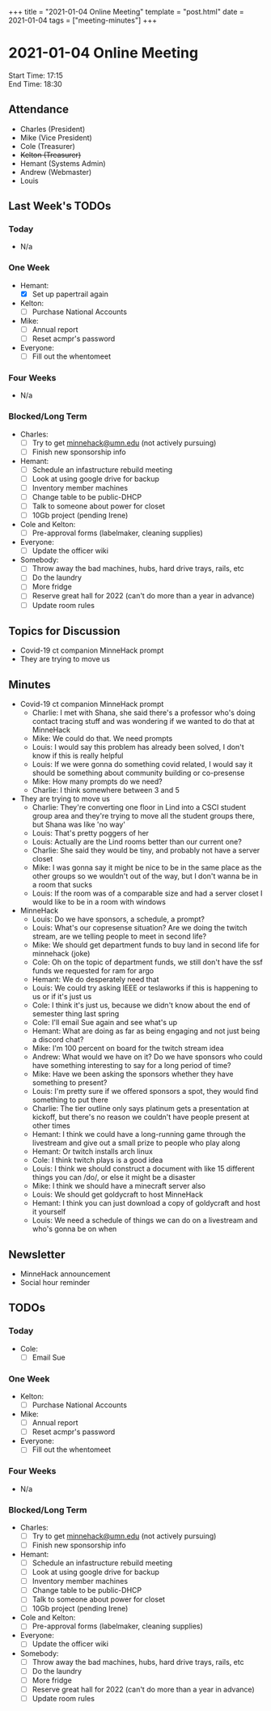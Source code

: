 +++
title = "2021-01-04 Online Meeting"
template = "post.html"
date = 2021-01-04
tags = ["meeting-minutes"]
+++
# 2021-01-04 Online Meeting

Start Time: 17:15  
End Time:   18:30  

## Attendance
- Charles    (President)
- Mike       (Vice President)
- Cole       (Treasurer)
- ~~Kelton     (Treasurer)~~
- Hemant     (Systems Admin)
- Andrew     (Webmaster)
- Louis

## Last Week's TODOs
### Today
- N/a
### One Week
- Hemant:
  - [x] Set up papertrail again
- Kelton:
  - [ ] Purchase National Accounts
- Mike:
  - [ ] Annual report
  - [ ] Reset acmpr's password
- Everyone:
  - [ ] Fill out the whentomeet
### Four Weeks
- N/a
### Blocked/Long Term
- Charles:
  - [ ] Try to get minnehack@umn.edu (not actively pursuing)
  - [ ] Finish new sponsorship info
- Hemant:
  - [ ] Schedule an infastructure rebuild meeting
  - [ ] Look at using google drive for backup
  - [ ] Inventory member machines
  - [ ] Change table to be public-DHCP
  - [ ] Talk to someone about power for closet
  - [ ] 10Gb project (pending Irene)
- Cole and Kelton:
  - [ ] Pre-approval forms (labelmaker, cleaning supplies)
- Everyone:
  - [ ] Update the officer wiki
- Somebody:
  - [ ] Throw away the bad machines, hubs, hard drive trays, rails, etc
  - [ ] Do the laundry
  - [ ] More fridge
  - [ ] Reserve great hall for 2022 (can't do more than a year in advance)
  - [ ] Update room rules

## Topics for Discussion
- Covid-19 ct companion MinneHack prompt
- They are trying to move us

## Minutes
- Covid-19 ct companion MinneHack prompt
  - Charlie: I met with Shana, she said there's a professor who's doing contact tracing stuff and was wondering if we wanted to do that at MinneHack
  - Mike: We could do that. We need prompts
  - Louis: I would say this problem has already been solved, I don't know if this is really helpful
  - Louis: If we were gonna do something covid related, I would say it should be something about community building or co-presense
  - Mike: How many prompts do we need?
  - Charlie: I think somewhere between 3 and 5
- They are trying to move us
  - Charlie: They're converting one floor in Lind into a CSCI student group area and they're trying to move all the student groups there, but Shana was like 'no way'
  - Louis: That's pretty poggers of her
  - Louis: Actually are the Lind rooms better than our current one?
  - Charlie: She said they would be tiny, and probably not have a server closet
  - Mike: I was gonna say it might be nice to be in the same place as the other groups so we wouldn't out of the way, but I don't wanna be in a room that sucks
  - Louis: If the room was of a comparable size and had a server closet I would like to be in a room with windows
- MinneHack
  - Louis: Do we have sponsors, a schedule, a prompt?
  - Louis: What's our copresense situation? Are we doing the twitch stream, are we telling people to meet in second life?
  - Mike: We should get department funds to buy land in second life for minnehack (joke)
  - Cole: Oh on the topic of department funds, we still don't have the ssf funds we requested for ram for argo
  - Hemant: We do desperately need that
  - Louis: We could try asking IEEE or teslaworks if this is happening to us or if it's just us
  - Cole: I think it's just us, because we didn't know about the end of semester thing last spring
  - Cole: I'll email Sue again and see what's up
  - Hemant: What are doing as far as being engaging and not just being a discord chat?
  - Mike: I'm 100 percent on board for the twitch stream idea
  - Andrew: What would we have on it? Do we have sponsors who could have something interesting to say for a long period of time?
  - Mike: Have we been asking the sponsors whether they have something to present?
  - Louis: I'm pretty sure if we offered sponsors a spot, they would find something to put there
  - Charlie: The tier outline only says platinum gets a presentation at kickoff, but there's no reason we couldn't have people present at other times
  - Hemant: I think we could have a long-running game through the livestream and give out a small prize to people who play along
  - Hemant: Or twitch installs arch linux
  - Cole: I think twitch plays is a good idea
  - Louis: I think we should construct a document with like 15 different things you can /do/, or else it might be a disaster
  - Mike: I think we should have a minecraft server also
  - Louis: We should get goldycraft to host MinneHack
  - Hemant: I think you can just download a copy of goldycraft and host it yourself
  - Louis: We need a schedule of things we can do on a livestream and who's gonna be on when

## Newsletter
- MinneHack announcement
- Social hour reminder

## TODOs
### Today
- Cole:
  - [ ] Email Sue
### One Week
- Kelton:
  - [ ] Purchase National Accounts
- Mike:
  - [ ] Annual report
  - [ ] Reset acmpr's password
- Everyone:
  - [ ] Fill out the whentomeet
### Four Weeks
- N/a
### Blocked/Long Term
- Charles:
  - [ ] Try to get minnehack@umn.edu (not actively pursuing)
  - [ ] Finish new sponsorship info
- Hemant:
  - [ ] Schedule an infastructure rebuild meeting
  - [ ] Look at using google drive for backup
  - [ ] Inventory member machines
  - [ ] Change table to be public-DHCP
  - [ ] Talk to someone about power for closet
  - [ ] 10Gb project (pending Irene)
- Cole and Kelton:
  - [ ] Pre-approval forms (labelmaker, cleaning supplies)
- Everyone:
  - [ ] Update the officer wiki
- Somebody:
  - [ ] Throw away the bad machines, hubs, hard drive trays, rails, etc
  - [ ] Do the laundry
  - [ ] More fridge
  - [ ] Reserve great hall for 2022 (can't do more than a year in advance)
  - [ ] Update room rules
